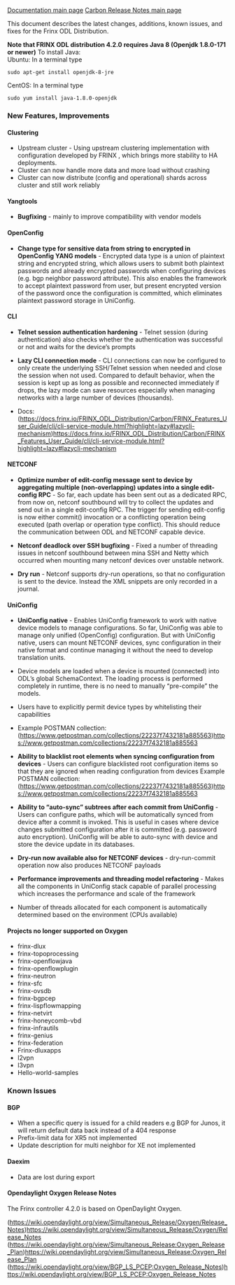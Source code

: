 [Documentation main page](https://frinxio.github.io/Frinx-docs/)
[Carbon Release Notes main page](https://frinxio.github.io/Frinx-docs/FRINX_ODL_Distribution/Oxygen/release_notes.html)

This document describes the latest changes, additions, known issues, and fixes for the Frinx ODL Distribution.<!--more-->

**Note that FRINX ODL distribution 4.2.0 requires Java 8 (Openjdk 1.8.0-171 or newer)**
To install Java:  
Ubuntu: In a terminal type

    sudo apt-get install openjdk-8-jre

CentOS: In a terminal type

    sudo yum install java-1.8.0-openjdk

### New Features, Improvements

#### Clustering

*  Upstream cluster - Using upstream clustering implementation with configuration developed by FRINX , which brings more stability to HA deployments.
  * Cluster can now handle more data and more load without crashing
  * Cluster can now distribute (config and operational) shards across cluster and still work reliably


#### Yangtools

* **Bugfixing** - mainly to improve compatibility with vendor models

#### OpenConfig

*  **Change type for sensitive data from string to encrypted in OpenConfig YANG models** - Encrypted data type is a union of plaintext string and encrypted string, which allows users to submit both plaintext passwords and already encrypted passwords when configuring devices (e.g. bgp neighbor password attribute). This also enables the framework to accept plaintext password from user, but present encrypted version of the password once the configuration is committed, which eliminates plaintext password storage in UniConfig.

#### CLI

*  **Telnet session authentication hardening** - Telnet session (during authentication) also checks whether the authentication was successful or not and waits for the device’s prompts

*  **Lazy CLI connection mode** -  CLI connections can now be configured to only create the underlying SSH/Telnet session when needed and close the session when not used. Compared to default behavior, when the session is kept up as long as possible and reconnected immediately if drops, the lazy mode can save resources especially when managing networks with a large number of devices (thousands).
  *  Docs: (https://docs.frinx.io/FRINX_ODL_Distribution/Carbon/FRINX_Features_User_Guide/cli/cli-service-module.html?highlight=lazy#lazycli-mechanism)<https://docs.frinx.io/FRINX_ODL_Distribution/Carbon/FRINX_Features_User_Guide/cli/cli-service-module.html?highlight=lazy#lazycli-mechanism>

#### NETCONF

*  **Optimize number of edit-config message sent to device by aggregating multiple (non-overlapping) updates into a single edit-config RPC** - So far, each update has been sent out as a dedicated RPC, from now on, netconf southbound will try to collect the updates and send out in a single edit-config RPC. The trigger for sending edit-config is now either commit() invocation or a conflicting operation being executed (path overlap or operation type conflict). This should reduce the communication between ODL and NETCONF capable device.

*  **Netconf deadlock over SSH bugfixing** - Fixed a number of threading issues in netconf southbound between mina SSH and Netty which occurred when mounting many netconf devices over unstable network.

*  **Dry run** - Netconf supports dry-run operations, so that no configuration is sent to the device. Instead the XML snippets are only recorded in a journal.

#### UniConfig

*  **UniConfig native** - Enables UniConfig framework to work with native device models to manage configurations. So far, UniConfig was able to manage only unified (OpenConfig) configuration. But with UniConfig native, users can mount NETCONF devices, sync configuration in their native format and continue managing it without the need to develop translation units.
  *  Device models are loaded when a device is mounted (connected) into ODL’s global SchemaContext. The loading process is performed completely in runtime, there is no need to manually “pre-compile” the models.
  *  Users have to explicitly permit device types by whitelisting their capabilities
  *  Example POSTMAN collection: (https://www.getpostman.com/collections/22237f7432181a885563)<https://www.getpostman.com/collections/22237f7432181a885563> 

*  **Ability to blacklist root elements when syncing configuration from devices** - Users can configure blacklisted root configuration items so that they are ignored when reading configuration from devices
Example POSTMAN collection: (https://www.getpostman.com/collections/22237f7432181a885563)<https://www.getpostman.com/collections/22237f7432181a885563>

*  **Ability to “auto-sync” subtrees after each commit from UniConfig** - Users can configure paths, which will be automatically synced from device after a commit is invoked. This is useful in cases where device changes submitted configuration after it is committed (e.g. password auto encryption). UniConfig will be able to auto-sync with device and store the device update in its databases.

*  **Dry-run now available also for NETCONF devices** - dry-run-commit operation now also produces NETCONF payloads

*  **Performance improvements and threading model refactoring** - Makes all the components in UniConfig stack capable of parallel processing which increases the performance and scale of the framework
  *  Number of threads allocated for each component is automatically determined based on the environment (CPUs available)

#### Projects no longer supported on Oxygen

*  frinx-dlux
*  frinx-topoprocessing
*  frinx-openflowjava
*  frinx-openflowplugin
*  frinx-neutron
*  frinx-sfc
*  frinx-ovsdb
*  frinx-bgpcep
*  frinx-lispflowmapping
*  frinx-netvirt
*  frinx-honeycomb-vbd
*  frinx-infrautils
*  frinx-genius
*  frinx-federation
*  Frinx-dluxapps
*  l2vpn
*  l3vpn
*  Hello-world-samples

### Known Issues

#### BGP

*  When a specific query is issued for a child readers e.g BGP for Junos, it will return default data back instead of a 404 response
*  Prefix-limit data for XR5 not implemented
*  Update description for multi neighbor for XE not implemented

#### Daexim

*  Data are lost during export

#### Opendaylight Oxygen Release Notes
The Frinx controller 4.2.0 is based on OpenDaylight Oxygen.

(https://wiki.opendaylight.org/view/Simultaneous_Release/Oxygen/Release_Notes)<https://wiki.opendaylight.org/view/Simultaneous_Release/Oxygen/Release_Notes>  
(https://wiki.opendaylight.org/view/Simultaneous_Release:Oxygen_Release_Plan)<https://wiki.opendaylight.org/view/Simultaneous_Release:Oxygen_Release_Plan>
(https://wiki.opendaylight.org/view/BGP_LS_PCEP:Oxygen_Release_Notes)<https://wiki.opendaylight.org/view/BGP_LS_PCEP:Oxygen_Release_Notes>

